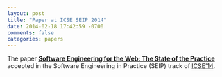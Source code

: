 ```yaml
---
layout: post
title: "Paper at ICSE SEIP 2014"
date: 2014-02-18 17:42:59 -0700
comments: false
categories: papers
---
```


The paper [**Software Engineering for the Web: The State of the Practice**](/publications/icse14seip.html) accepted in the Software Engineering in Practice (SEIP) track of [ICSE'14](http://2014.icse-conferences.org).


